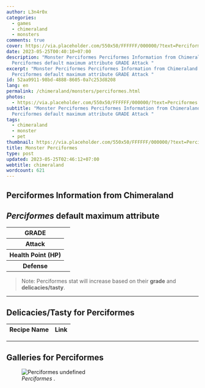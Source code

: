 ```yaml
---
author: L3n4r0x
categories:
  - games
  - chimeraland
  - monsters
comments: true
cover: https://via.placeholder.com/550x50/FFFFFF/000000/?text=Perciformes
date: 2023-05-25T00:40:10+07:00
description: "Monster Perciformes Perciformes Information from Chimeraland
  Perciformes default maximum attribute GRADE Attack "
excerpt: "Monster Perciformes Perciformes Information from Chimeraland
  Perciformes default maximum attribute GRADE Attack "
id: 52aa9911-98bd-4888-8605-0a7c253d8208
lang: en
permalink: /chimeraland/monsters/perciformes.html
photos:
  - https://via.placeholder.com/550x50/FFFFFF/000000/?text=Perciformes
subtitle: "Monster Perciformes Perciformes Information from Chimeraland
  Perciformes default maximum attribute GRADE Attack "
tags:
  - chimeraland
  - monster
  - pet
thumbnail: https://via.placeholder.com/550x50/FFFFFF/000000/?text=Perciformes
title: Monster Perciformes
type: post
updated: 2023-05-25T02:46:12+07:00
webtitle: chimeraland
wordcount: 621
---
```


<link
  rel="stylesheet"
  href="https://rawcdn.githack.com/dimaslanjaka/Web-Manajemen/870a349/css/bootstrap-5-3-0-alpha3-wrapper.css"
/>
<section id="bootstrap-wrapper">
  <div data-bs-theme="dark">
    <h2>Perciformes Information from Chimeraland</h2>
    <h2 id="attribute"><i>Perciformes</i> default maximum attribute</h2>
    <div class="row">
      <div class="col mb-2">
        <div class="card">
          <div class="card-body">
            <table>
              <tr>
                <th>GRADE</th>
                <td><br /></td>
              </tr>
              <tr>
                <th>Attack</th>
                <td></td>
              </tr>
              <tr>
                <th>Health Point (HP)</th>
                <td></td>
              </tr>
              <tr>
                <th>Defense</th>
                <td></td>
              </tr>
            </table>
          </div>
        </div>
      </div>
    </div>
    <blockquote class="bd-callout bd-callout-warning">
      Note: Perciformes stat will increase based on their <b>grade</b> and
      <b>delicacies/tasty</b>.
    </blockquote>
    <hr />
    <h2 id="delicacies">Delicacies/Tasty for Perciformes</h2>
    <div class="card">
      <div class="card-body">
        <div class="table-responsive">
          <table class="table table-striped">
            <thead>
              <tr>
                <th>Recipe Name</th>
                <th>Link</th>
              </tr>
            </thead>
            <tbody></tbody>
          </table>
        </div>
      </div>
    </div>
    <hr />
    <div id="gallery">
      <h2>Galleries for Perciformes</h2>
      <div class="row">
        <div class="col-lg-6 col-12">
          <figure>
            <img
              src="https://www.webmanajemen.com/undefined"
              alt="Perciformes undefined"
            />
            <figcaption style="word-wrap: break-word">
              <i>Perciformes</i> .
            </figcaption>
          </figure>
        </div>
      </div>
    </div>
  </div>
</section>